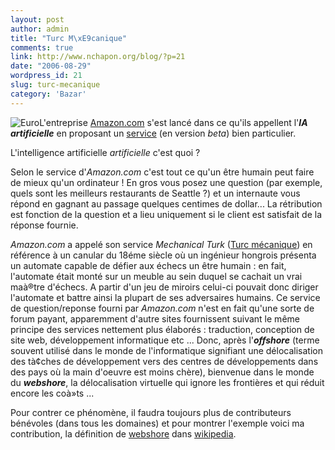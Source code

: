 ```yaml
---
layout: post
author: admin
title: "Turc M\xE9canique"
comments: true
link: http://www.nchapon.org/blog/?p=21
date: "2006-08-29"
wordpress_id: 21
slug: turc-mecanique
category: 'Bazar'
---
```


![Euro](http://www.nchapon.org/blog/wp-content/uploads/2006/08/1eurR.png)L'entreprise [Amazon.com](http://fr.wikipedia.org/wiki/Amazon) s'est lancé dans ce qu'ils appellent l'**_IA artificielle_** en proposant un [service](http://www.nchapon.org/blog/wp-admin/http:/www.mturk.com/) (en version _beta_) bien particulier.

L'intelligence artificielle _artificielle_ c'est quoi ?

Selon le service d'_Amazon.com_ c'est tout ce qu'un être humain peut faire de mieux qu'un ordinateur !  En gros vous posez une question (par exemple, quels sont les meilleurs restaurants de Seattle ?) et un internaute vous répond en gagnant au passage quelques centimes de dollar... La rétribution est fonction de la question et a lieu uniquement si le client est satisfait de la réponse fournie.

_Amazon.com_ a appelé son service _Mechanical Turk_  ([Turc mécanique](http://fr.wikipedia.org/wiki/Turc_m%C3%A9canique)) en référence à  un canular du 18éme siècle où un ingénieur hongrois présenta un automate capable de défier aux échecs un être humain : en fait, l'automate était monté sur un meuble au sein duquel se cachait un vrai maà®tre d'échecs. A partir d'un jeu de miroirs celui-ci pouvait donc diriger l'automate et battre ainsi la plupart de ses adversaires humains.
Ce service de question/reponse fourni par _Amazon.com_ n'est en fait qu'une sorte de forum payant, apparemment d'autre sites fournissent suivant le même principe des services nettement plus élaborés : traduction, conception de site web, développement informatique etc ...
Donc, après l'**_offshore_** (terme souvent utilisé dans le monde de l'informatique signifiant une délocalisation des tà¢ches de développement vers des centres de développements dans des pays où la main d'oeuvre est moins chère), bienvenue dans le monde  du **_webshore_**, la délocalisation virtuelle qui ignore les frontières et qui réduit encore les coà»ts ...

Pour contrer ce phénomène, il faudra toujours plus de contributeurs bénévoles (dans tous les domaines) et pour montrer l'exemple voici ma contribution, la définition de [webshore](http://fr.wikipedia.org/wiki/Webshore) dans [wikipedia](http://fr.wikipedia.org/).
